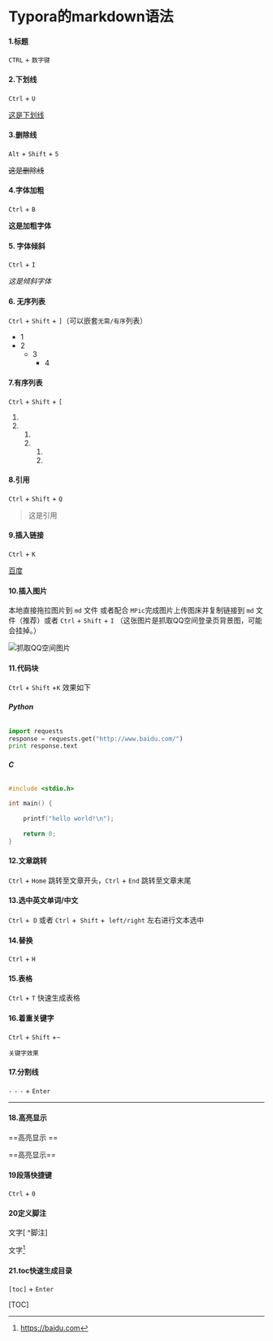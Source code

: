 # Typora的markdown语法

#### 1.标题

 `CTRL` + `数字键`



#### 2.下划线

 `Ctrl` + `U` 

<u>这是下划线</u>



#### 3.删除线

 `Alt` + `Shift` + `5`

~~这是删除线~~



#### 4.字体加粗

`Ctrl` + `B`

**这是加粗字体** 



#### 5. 字体倾斜

`Ctrl` + `I`

*这是倾斜字体* 



#### 6. 无序列表

`Ctrl` +  `Shift` + `]`（可以嵌套`无需/有序`列表）

- 1
- 2
  - 3
    - 4



#### 7.有序列表

`Ctrl` +  `Shift` + `[`

1.  
2.  
   1.  
   2.  
      1.   
      2.  



#### 8.引用

`Ctrl` +  `Shift` + `Q`

> 这是引用



#### 9.插入链接

`Ctrl` +  `K`  

[百度](<https://www.baidu.com>)



#### 10.插入图片

本地直接拖拉图片到 `md` 文件 或者配合 `MPic`完成图片上传图床并复制链接到 `md` 文件（推荐）或者 `Ctrl` + `Shift` + `I`  （这张图片是抓取QQ空间登录页背景图，可能会挂掉。）

![抓取QQ空间图片](<https://qzonestyle.gtimg.cn/qzone/qzactStatics/imgs/20171122191603_896cd9.jpg>)



#### 11.代码块

`Ctrl` + `Shift` +`K` 效果如下

###### **Python**

```python
import requests
response = requests.get("http://www.baidu.com/") 
print response.text
```

###### **C**

```c
#include <stdio.h>

int main() {
    
    printf("hello world!\n");
    
    return 0;
}
```



#### 12.文章跳转

`Ctrl` + `Home` 跳转至文章开头，`Ctrl` + `End` 跳转至文章末尾



#### 13.选中英文单词/中文

`Ctrl` +` D` 或者 `Ctrl` +` Shift` +` left/right` 左右进行文本选中



#### 14.替换

`Ctrl` + `H` 



#### 15.表格

`Ctrl` + `T` 快速生成表格



#### 16.着重关键字

`Ctrl` + `Shift` +`~`

`关键字效果`



#### 17.分割线

`-` `-` `-` + `Enter`

---



#### 18.高亮显示

==高亮显示 ==

==高亮显示== 



#### 19段落快捷键

`Ctrl` + `0` 



#### 20定义脚注

文字[ ^脚注]

文字[^我是脚注]

[^我是脚注]: https://baidu.com



#### 21.toc快速生成目录

`[toc]` + `Enter` 

[TOC]


